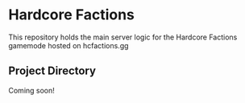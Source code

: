 # Hardcore Factions
This repository holds the main server logic for the Hardcore Factions gamemode hosted on hcfactions.gg

## Project Directory
Coming soon!
